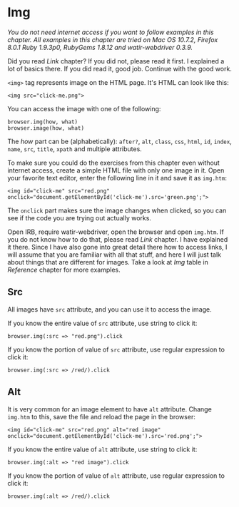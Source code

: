 # Img

*You do not need internet access if you want to follow examples in this chapter. All examples in this chapter are tried on Mac OS 10.7.2, Firefox 8.0.1 Ruby 1.9.3p0, RubyGems 1.8.12 and watir-webdriver 0.3.9.*

Did you read *Link* chapter? If you did not, please read it first. I explained a lot of basics there. If you did read it, good job. Continue with the good work.

`<img>` tag represents image on the HTML page. It's HTML can look like this:

    <img src="click-me.png">

You can access the image with one of the following:

    browser.img(how, what)
    browser.image(how, what)

The *how* part can be (alphabetically): `after?`, `alt`, `class`, `css`, `html`, `id`, `index`, `name`, `src`, `title`, `xpath` and multiple attributes.

To make sure you could do the exercises from this chapter even without internet access, create a simple HTML file with only one image in it. Open your favorite text editor, enter the following line in it and save it as `img.htm`:

    <img id="click-me" src="red.png"
    onclick="document.getElementById('click-me').src='green.png';">

The `onclick` part makes sure the image changes when clicked, so you can see if the code you are trying out actually works.

Open IRB, require watir-webdriver, open the browser and open `img.htm`. If you do not know how to do that, please read *Link* chapter. I have explained it there. Since I have also gone into great detail there how to access links, I will assume that you are familiar with all that stuff, and here I will just talk about things that are different for images. Take a look at *Img* table in *Reference* chapter for more examples.



## Src

All images have `src` attribute, and you can use it to access the image.

If you know the entire value of `src` attribute, use string to click it:

    browser.img(:src => "red.png").click

If you know the portion of value of `src` attribute, use regular expression to click it:

    browser.img(:src => /red/).click



## Alt

It is very common for an image element to have `alt` attribute. Change `img.htm` to this, save the file and reload the page in the browser:

    <img id="click-me" src="red.png" alt="red image"
    onclick="document.getElementById('click-me').src='red.png';">

If you know the entire value of `alt` attribute, use string to click it:

    browser.img(:alt => "red image").click

If you know the portion of value of `alt` attribute, use regular expression to click it:

    browser.img(:alt => /red/).click



